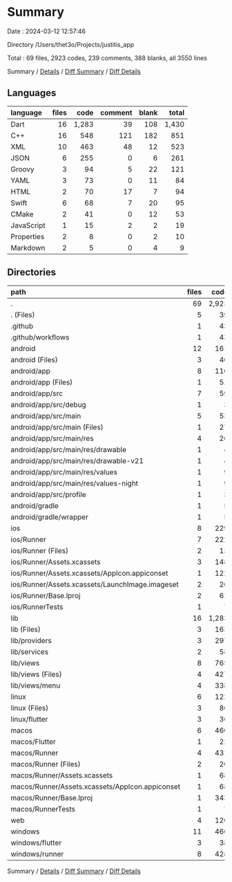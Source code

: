 # Summary

Date : 2024-03-12 12:57:46

Directory /Users/thet3o/Projects/justitis_app

Total : 69 files,  2923 codes, 239 comments, 388 blanks, all 3550 lines

Summary / [Details](details.md) / [Diff Summary](diff.md) / [Diff Details](diff-details.md)

## Languages
| language | files | code | comment | blank | total |
| :--- | ---: | ---: | ---: | ---: | ---: |
| Dart | 16 | 1,283 | 39 | 108 | 1,430 |
| C++ | 16 | 548 | 121 | 182 | 851 |
| XML | 10 | 463 | 48 | 12 | 523 |
| JSON | 6 | 255 | 0 | 6 | 261 |
| Groovy | 3 | 94 | 5 | 22 | 121 |
| YAML | 3 | 73 | 0 | 11 | 84 |
| HTML | 2 | 70 | 17 | 7 | 94 |
| Swift | 6 | 68 | 7 | 20 | 95 |
| CMake | 2 | 41 | 0 | 12 | 53 |
| JavaScript | 1 | 15 | 2 | 2 | 19 |
| Properties | 2 | 8 | 0 | 2 | 10 |
| Markdown | 2 | 5 | 0 | 4 | 9 |

## Directories
| path | files | code | comment | blank | total |
| :--- | ---: | ---: | ---: | ---: | ---: |
| . | 69 | 2,923 | 239 | 388 | 3,550 |
| . (Files) | 5 | 39 | 0 | 11 | 50 |
| .github | 1 | 43 | 0 | 4 | 47 |
| .github/workflows | 1 | 43 | 0 | 4 | 47 |
| android | 12 | 161 | 51 | 33 | 245 |
| android (Files) | 3 | 46 | 0 | 11 | 57 |
| android/app | 8 | 110 | 51 | 21 | 182 |
| android/app (Files) | 1 | 51 | 5 | 12 | 68 |
| android/app/src | 7 | 59 | 46 | 9 | 114 |
| android/app/src/debug | 1 | 3 | 4 | 1 | 8 |
| android/app/src/main | 5 | 53 | 38 | 7 | 98 |
| android/app/src/main (Files) | 1 | 27 | 6 | 1 | 34 |
| android/app/src/main/res | 4 | 26 | 32 | 6 | 64 |
| android/app/src/main/res/drawable | 1 | 4 | 7 | 2 | 13 |
| android/app/src/main/res/drawable-v21 | 1 | 4 | 7 | 2 | 13 |
| android/app/src/main/res/values | 1 | 9 | 9 | 1 | 19 |
| android/app/src/main/res/values-night | 1 | 9 | 9 | 1 | 19 |
| android/app/src/profile | 1 | 3 | 4 | 1 | 8 |
| android/gradle | 1 | 5 | 0 | 1 | 6 |
| android/gradle/wrapper | 1 | 5 | 0 | 1 | 6 |
| ios | 8 | 229 | 4 | 13 | 246 |
| ios/Runner | 7 | 222 | 2 | 9 | 233 |
| ios/Runner (Files) | 2 | 13 | 0 | 3 | 16 |
| ios/Runner/Assets.xcassets | 3 | 148 | 0 | 4 | 152 |
| ios/Runner/Assets.xcassets/AppIcon.appiconset | 1 | 122 | 0 | 1 | 123 |
| ios/Runner/Assets.xcassets/LaunchImage.imageset | 2 | 26 | 0 | 3 | 29 |
| ios/Runner/Base.lproj | 2 | 61 | 2 | 2 | 65 |
| ios/RunnerTests | 1 | 7 | 2 | 4 | 13 |
| lib | 16 | 1,283 | 39 | 108 | 1,430 |
| lib (Files) | 3 | 163 | 12 | 21 | 196 |
| lib/providers | 3 | 297 | 13 | 41 | 351 |
| lib/services | 2 | 58 | 7 | 11 | 76 |
| lib/views | 8 | 765 | 7 | 35 | 807 |
| lib/views (Files) | 4 | 427 | 4 | 17 | 448 |
| lib/views/menu | 4 | 338 | 3 | 18 | 359 |
| linux | 6 | 122 | 27 | 44 | 193 |
| linux (Files) | 3 | 86 | 18 | 27 | 131 |
| linux/flutter | 3 | 36 | 9 | 17 | 62 |
| macos | 6 | 460 | 5 | 16 | 481 |
| macos/Flutter | 1 | 22 | 3 | 4 | 29 |
| macos/Runner | 4 | 431 | 0 | 8 | 439 |
| macos/Runner (Files) | 2 | 20 | 0 | 6 | 26 |
| macos/Runner/Assets.xcassets | 1 | 68 | 0 | 1 | 69 |
| macos/Runner/Assets.xcassets/AppIcon.appiconset | 1 | 68 | 0 | 1 | 69 |
| macos/Runner/Base.lproj | 1 | 343 | 0 | 1 | 344 |
| macos/RunnerTests | 1 | 7 | 2 | 4 | 13 |
| web | 4 | 120 | 19 | 10 | 149 |
| windows | 11 | 466 | 94 | 149 | 709 |
| windows/flutter | 3 | 38 | 9 | 17 | 64 |
| windows/runner | 8 | 428 | 85 | 132 | 645 |

Summary / [Details](details.md) / [Diff Summary](diff.md) / [Diff Details](diff-details.md)